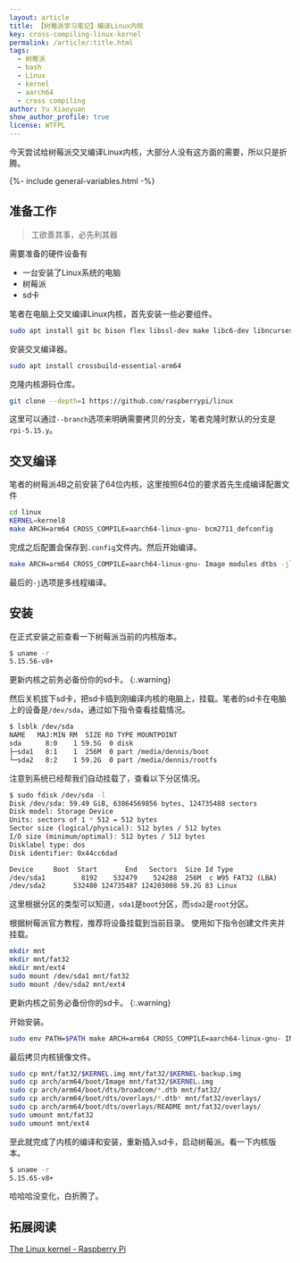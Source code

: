 ```yaml
---
layout: article
title: 【树莓派学习笔记】编译Linux内核
key: cross-compiling-linux-kernel
permalink: /article/:title.html
tags: 
  - 树莓派
  - bash
  - Linux
  - kernel
  - aarch64
  - cross compiling
author: Yu Xiaoyuan
show_author_profile: true
license: WTFPL
---
```


今天尝试给树莓派交叉编译Linux内核，大部分人没有这方面的需要，所以只是折腾。

<!--more-->

<!-- begin include -->
{%- include general-variables.html -%}
<!-- end include -->

<!-- begin private variable of Liquid -->

<!-- end private variable of Liquid -->

## 准备工作

> 工欲善其事，必先利其器

需要准备的硬件设备有

- 一台安装了Linux系统的电脑
- 树莓派
- sd卡

笔者在电脑上交叉编译Linux内核，首先安装一些必要组件。

```bash
sudo apt install git bc bison flex libssl-dev make libc6-dev libncurses5-dev
```

安装交叉编译器。

```bash
sudo apt install crossbuild-essential-arm64
```

克隆内核源码仓库。

```bash
git clone --depth=1 https://github.com/raspberrypi/linux
```

这里可以通过`--branch`选项来明确需要拷贝的分支，笔者克隆时默认的分支是`rpi-5.15.y`。

## 交叉编译

笔者的树莓派4B之前安装了64位内核，这里按照64位的要求首先生成编译配置文件

```bash
cd linux
KERNEL=kernel8
make ARCH=arm64 CROSS_COMPILE=aarch64-linux-gnu- bcm2711_defconfig
```

完成之后配置会保存到`.config`文件内。然后开始编译。

```bash
make ARCH=arm64 CROSS_COMPILE=aarch64-linux-gnu- Image modules dtbs -j`nproc`
```

最后的`-j`选项是多线程编译。

## 安装

在正式安装之前查看一下树莓派当前的内核版本。

```bash
$ uname -r
5.15.56-v8+
```

更新内核之前务必备份你的sd卡。
{:.warning}

然后关机拔下sd卡，把sd卡插到刚编译内核的电脑上，挂载。笔者的sd卡在电脑上的设备是`/dev/sda`，通过如下指令查看挂载情况。

```bash
$ lsblk /dev/sda
NAME   MAJ:MIN RM  SIZE RO TYPE MOUNTPOINT
sda      8:0    1 59.5G  0 disk 
├─sda1   8:1    1  256M  0 part /media/dennis/boot
└─sda2   8:2    1 59.2G  0 part /media/dennis/rootfs
```

注意到系统已经帮我们自动挂载了，查看以下分区情况。

```bash
$ sudo fdisk /dev/sda -l
Disk /dev/sda: 59.49 GiB, 63864569856 bytes, 124735488 sectors
Disk model: Storage Device  
Units: sectors of 1 * 512 = 512 bytes
Sector size (logical/physical): 512 bytes / 512 bytes
I/O size (minimum/optimal): 512 bytes / 512 bytes
Disklabel type: dos
Disk identifier: 0x44cc6dad

Device     Boot  Start       End   Sectors  Size Id Type
/dev/sda1         8192    532479    524288  256M  c W95 FAT32 (LBA)
/dev/sda2       532480 124735487 124203008 59.2G 83 Linux
```

这里根据分区的类型可以知道，`sda1`是`boot`分区，而`sda2`是`root`分区。

根据树莓派官方教程，推荐将设备挂载到当前目录。
使用如下指令创建文件夹并挂载。

```bash
mkdir mnt
mkdir mnt/fat32
mkdir mnt/ext4
sudo mount /dev/sda1 mnt/fat32
sudo mount /dev/sda2 mnt/ext4
```

更新内核之前务必备份你的sd卡。
{:.warning}

开始安装。

```bash
sudo env PATH=$PATH make ARCH=arm64 CROSS_COMPILE=aarch64-linux-gnu- INSTALL_MOD_PATH=mnt/ext4 modules_install
```

最后拷贝内核镜像文件。

```bash
sudo cp mnt/fat32/$KERNEL.img mnt/fat32/$KERNEL-backup.img
sudo cp arch/arm64/boot/Image mnt/fat32/$KERNEL.img
sudo cp arch/arm64/boot/dts/broadcom/*.dtb mnt/fat32/
sudo cp arch/arm64/boot/dts/overlays/*.dtb* mnt/fat32/overlays/
sudo cp arch/arm64/boot/dts/overlays/README mnt/fat32/overlays/
sudo umount mnt/fat32
sudo umount mnt/ext4
```

至此就完成了内核的编译和安装，重新插入sd卡，启动树莓派。看一下内核版本。

```bash
$ uname -r
5.15.65-v8+
```

哈哈哈没变化，白折腾了。

## 拓展阅读

[The Linux kernel - Raspberry Pi](https://www.raspberrypi.com/documentation/computers/linux_kernel.html)
